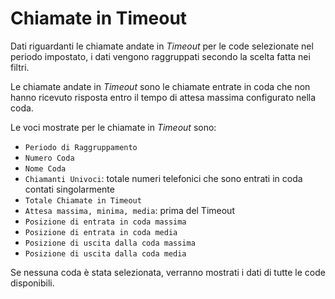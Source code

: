 # Chiamate in Timeout

Dati riguardanti le chiamate andate in *Timeout* per le code selezionate 
nel periodo impostato, i dati vengono raggruppati secondo la scelta fatta
nei filtri.

Le chiamate andate in *Timeout* sono le chiamate entrate in coda che 
non hanno ricevuto risposta entro il tempo di attesa massima configurato 
nella coda.

Le voci mostrate per le chiamate in *Timeout* sono:

- `Periodo di Raggruppamento`
- `Numero Coda`
- `Nome Coda`
- `Chiamanti Univoci`: totale numeri telefonici che sono entrati in coda 
contati singolarmente
- `Totale Chiamate in Timeout`
- `Attesa massima, minima, media`: prima del Timeout
- `Posizione di entrata in coda massima`
- `Posizione di entrata in coda media`
- `Posizione di uscita dalla coda massima`
- `Posizione di uscita dalla coda media`

Se nessuna coda è stata selezionata, verranno mostrati i dati di tutte
le code disponibili.
